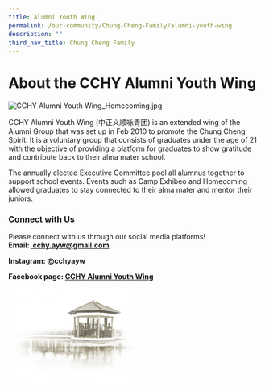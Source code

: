 ```yaml
---
title: Alumni Youth Wing
permalink: /our-community/Chung-Cheng-Family/alumni-youth-wing
description: ""
third_nav_title: Chung Cheng Family
---
```

# **About the CCHY Alumni Youth Wing**

![CCHY Alumni Youth Wing_Homecoming.jpg](https://chungchenghighyishun.moe.edu.sg/qql/slot/u496/2019/Our%20Community/Chung%20Cheng%20Family/Alumni%20Youth%20Wing/CCHY%20Alumni%20Youth%20Wing_Homecoming.jpg)

CCHY Alumni Youth Wing (中正义顺咏青团) is an extended wing of the Alumni Group that was set up in Feb 2010 to promote the Chung Cheng Spirit. It is a voluntary group that consists of graduates under the age of 21 with the objective of providing a platform for graduates to show gratitude and contribute back to their alma mater school.

The annually elected Executive Committee pool all alumnus together to support school events. Events such as Camp Exhibeo and Homecoming allowed graduates to stay connected to their alma mater and mentor their juniors.

### Connect with Us

Please connect with us through our social media platforms!  
**Email: <a href="mailto: cchy.ayw@gmail.com"> cchy.ayw@gmail.com</a>**
  
**Instagram: @cchyayw**

**Facebook page: [CCHY Alumni Youth Wing](https://www.facebook.com/aywcchy/)**

<img src="/images/pavilion.png" 
     style="width:50%">